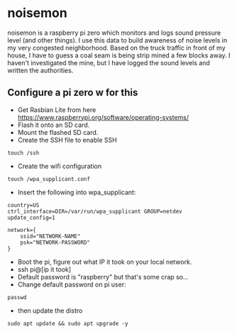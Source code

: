 # noisemon

noisemon is a raspberry pi zero which monitors and logs sound pressure level (and other things). I use this data to build awareness of noise levels in my very congested neighborhood. Based on the truck traffic in front of my house, I have to guess a coal seam is being strip mined a few blocks away. I haven't investigated the mine, but I have logged the sound levels and written the authorities.

## Configure a pi zero w for this

- Get Rasbian Lite from here https://www.raspberrypi.org/software/operating-systems/
- Flash it onto an SD card.
- Mount the flashed SD card.
- Create the SSH file to enable SSH

```
touch /ssh
```
- Create the wifi configuration
```
touch /wpa_supplicant.conf
```
- Insert the following into wpa_supplicant:
```
country=US
ctrl_interface=DIR=/var/run/wpa_supplicant GROUP=netdev
update_config=1

network={
    ssid="NETWORK-NAME"
    psk="NETWORK-PASSWORD"
}
```
- Boot the pi, figure out what IP it took on your local network.
- ssh pi@[ip it took]
- Default password is "raspberry" but that's some crap so...
- Change default password on pi user:
```
passwd
```
- then update the distro
```
sudo apt update && sudo apt upgrade -y